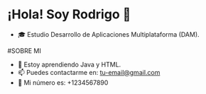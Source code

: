 # ¡Hola! Soy Rodrigo 👋

- 🎓 Estudio Desarrollo de Aplicaciones Multiplataforma (DAM).

#SOBRE MI
- 🌱 Estoy aprendiendo Java y HTML.
- 📫 Puedes contactarme en: [tu-email@gmail.com](mailto:tu-email@gmail.com)
- 📱 Mi número es: +1234567890
